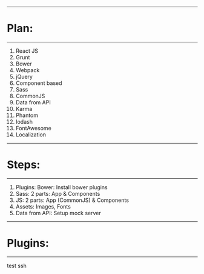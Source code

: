 -------------------------------------------
# Plan:
___________________________________________

1. React JS
2. Grunt
3. Bower
4. Webpack
5. jQuery
6. Component based
7. Sass
8. CommonJS
9. Data from API
10. Karma 
11. Phantom
12. lodash
13. FontAwesome
14. Localization


-------------------------------------------
# Steps:
___________________________________________

1. Plugins: Bower: Install bower plugins
2. Sass: 2 parts: App & Components
3. JS: 2 parts: App (CommonJS) & Components
4. Assets: Images, Fonts
5. Data from API: Setup mock server


-------------------------------------------
# Plugins:
___________________________________________

test ssh
